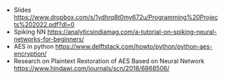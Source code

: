 - Slides <https://www.dropbox.com/s/1ydhrq8t0my672u/Programming%20Projects%202022.pdf?dl=0>
- Spiking NN <https://analyticsindiamag.com/a-tutorial-on-spiking-neural-networks-for-beginners/>
- AES in python <https://www.delftstack.com/howto/python/python-aes-encryption/>
- Research on Plaintext Restoration of AES Based on Neural Network <https://www.hindawi.com/journals/scn/2018/6868506/>
